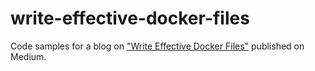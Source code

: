 # write-effective-docker-files

Code samples for a blog on ["Write Effective Docker Files"](https://medium.com/@Captain_Joannah/write-effective-docker-files-with-python-578ee26da69a) published on Medium. 
